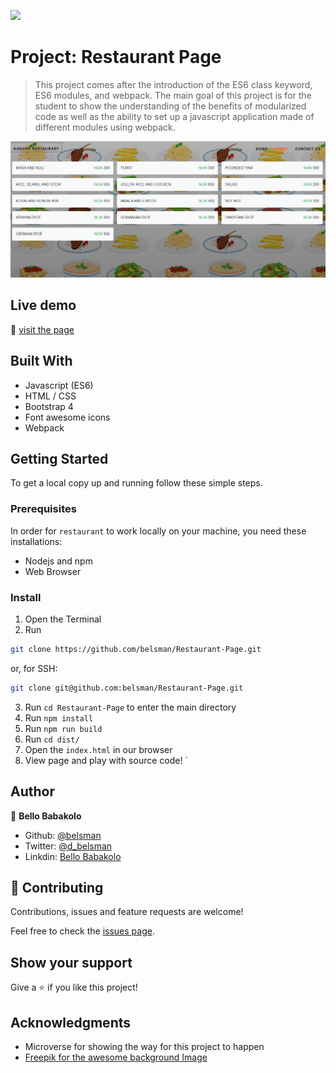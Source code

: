 ![](https://img.shields.io/badge/Microverse-blueviolet)

# Project: Restaurant Page

> This project comes after the introduction of the ES6 class keyword, ES6 modules, and webpack. The main goal of this project is for the student to show the understanding of the benefits of modularized code as well as the ability to set up a javascript application made of different modules using webpack.

![screenshot](./image/screenshot.png)

## Live demo

🔗 [visit the page]()

## Built With

- Javascript (ES6)
- HTML / CSS
- Bootstrap 4
- Font awesome icons
- Webpack

## Getting Started

To get a local copy up and running follow these simple steps.

### Prerequisites

In order for ```restaurant``` to work locally on your machine, you need these installations:
- Nodejs and npm
- Web Browser

### Install

1) Open the Terminal
2) Run

```sh
git clone https://github.com/belsman/Restaurant-Page.git
```

or, for SSH:

```sh
git clone git@github.com:belsman/Restaurant-Page.git
```

3) Run ```cd Restaurant-Page``` to enter the main directory
4) Run ```npm install```
5) Run ```npm run build```
6) Run ```cd dist/```
8) Open the ```index.html``` in our browser
9) View page and play with source code!
`

## Author

👤 **Bello Babakolo**

- Github: [@belsman](https://github.com/belsman)
- Twitter: [@d_belsman](https://twitter.com/d_belsman)
- Linkdin: [Bello Babakolo](https://www.linkedin.com/in/bello-babakolo-b23b17145/)


## 🤝 Contributing

Contributions, issues and feature requests are welcome!

Feel free to check the [issues page](issues/).

## Show your support

Give a ⭐️ if you like this project!

## Acknowledgments

- Microverse for showing the way for this project to happen
- [Freepik for the awesome background Image](https://www.freepik.com/free-photos-vectors/food)
